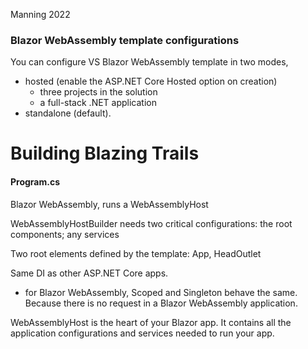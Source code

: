 Manning 2022

### Blazor WebAssembly template configurations
You can configure VS Blazor WebAssembly template in two modes, 
- hosted (enable the ASP.NET Core Hosted option on creation)
	- three projects in the solution
	- a full-stack .NET application
- standalone (default).



# Building Blazing Trails

#### Program.cs
Blazor WebAssembly, runs a WebAssemblyHost

WebAssemblyHostBuilder needs two critical configurations: the root components; any services

Two root elements defined by the template: App, HeadOutlet

Same DI as other ASP.NET Core apps. 
- for Blazor WebAssembly, Scoped and Singleton behave the same. Because there is no request in a Blazor WebAssembly application.

WebAssemblyHost is the heart of your Blazor app. It contains all the application configurations and services needed to run your app.
